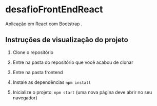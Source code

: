 # desafioFrontEndReact
Aplicação em React com Bootstrap .

## Instruções de visualização do projeto

1. Clone o repositório

2. Entre na pasta do repositório que você acabou de clonar

3. Entre na pasta frontend

4. Instale as dependências `npm install`

5. Inicialize o projeto: `npm start` (uma nova página deve abrir no seu navegador)


